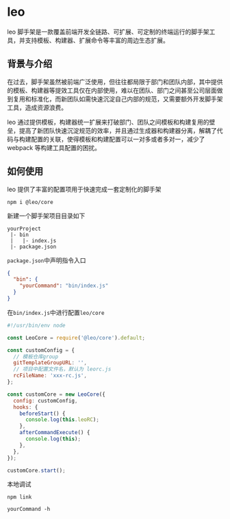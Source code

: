 # leo

leo 脚手架是一款覆盖前端开发全链路、可扩展、可定制的终端运行的脚手架工具，并支持模板、构建器、扩展命令等丰富的周边生态扩展。

## 背景与介绍

在过去，脚手架虽然被前端广泛使用，但往往都局限于部门和团队内部，其中提供的模板、构建器等提效工具仅在内部使用，难以在团队、部门之间甚至公司层面做到复用和标准化，而新团队如需快速沉淀自己内部的规范，又需要额外开发脚手架工具，造成资源浪费。

leo 通过提供模板，构建器统一扩展来打破部门、团队之间模板和构建复用的壁垒，提高了新团队快速沉淀规范的效率，并且通过生成器和构建器分离，解耦了代码与构建配置的关联，使得模板和构建配置可以一对多或者多对一，减少了 webpack 等构建工具配置的困扰。


## 如何使用

leo 提供了丰富的配置项用于快速完成一套定制化的脚手架

```shell script
npm i @leo/core
```

新建一个脚手架项目目录如下

```
yourProject
 |- bin
 |   |- index.js
 |- package.json
```

`package.json`中声明指令入口

```json
{
  "bin": {
    "yourCommand": "bin/index.js"
  }
}
```

在`bin/index.js`中进行配置`leo/core`

```js
#!/usr/bin/env node

const LeoCore = require('@leo/core').default;

const customConfig = {
  // 模板仓库group
  gitTemplateGroupURL: '',
  // 项目中配置文件名，默认为 leorc.js
  rcFileName: 'xxx-rc.js',
};

const customCore = new LeoCore({
  config: customConfig,
  hooks: {
    beforeStart() {
      console.log(this.leoRC);
    },
    afterCommandExecute() {
      console.log(this);
    },
  },
});

customCore.start();
```

本地调试

```shell script
npm link 

yourCommand -h
```
